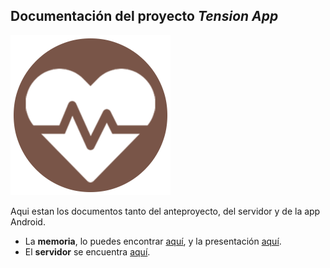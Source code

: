 ## Documentación del proyecto _Tension App_

<img src="icon.png" width=256>

Aqui estan los documentos tanto del anteproyecto, del servidor y de la app Android.

- La **memoria**, lo puedes encontrar [aquí](https://github.com/hkfuertes/tension-app-project/blob/master/Memoria.pdf), y la presentación [aquí](https://github.com/hkfuertes/tension-app-project/blob/master/TensionApp.pdf).
- El **servidor** se encuentra [aquí](https://github.com/hkfuertes/tension-app-project/tree/master/anexo_server.md).



